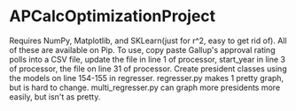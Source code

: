 # APCalcOptimizationProject

Requires NumPy, Matplotlib, and SKLearn(just for r^2, easy to get rid of). All of these are available on Pip.
To use, copy paste Gallup's approval rating polls into a CSV file, update the file in line 1 of processor, start_year in line 3 of processor, the file on line 31 of processor. 
Create president classes using the models on line 154-155 in regresser. regresser.py makes 1 pretty graph, but is hard to change. multi_regresser.py can graph more presidents more easily, but isn't as pretty.
